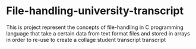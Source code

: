 # File-handling-university-transcript
This is project represent the concepts of  file-handling in C programming language that take a certain data from text format files and stored in arrays in order to re-use to create a collage student transcript  transcript  
